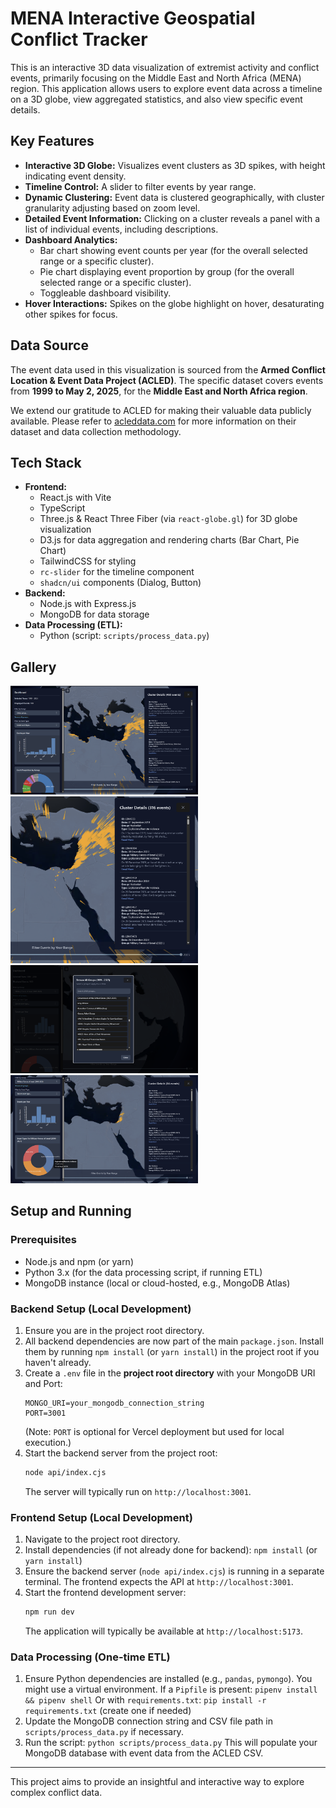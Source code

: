 # MENA Interactive Geospatial Conflict Tracker

This is an interactive 3D data visualization of extremist activity and conflict events, primarily focusing on the Middle East and North Africa (MENA) region. This application allows users to explore event data across a timeline on a 3D globe, view aggregated statistics, and also view specific event details.

## Key Features

*   **Interactive 3D Globe:** Visualizes event clusters as 3D spikes, with height indicating event density.
*   **Timeline Control:** A slider to filter events by year range.
*   **Dynamic Clustering:** Event data is clustered geographically, with cluster granularity adjusting based on zoom level.
*   **Detailed Event Information:** Clicking on a cluster reveals a panel with a list of individual events, including descriptions.
*   **Dashboard Analytics:**
    *   Bar chart showing event counts per year (for the overall selected range or a specific cluster).
    *   Pie chart displaying event proportion by group (for the overall selected range or a specific cluster).
    *   Toggleable dashboard visibility.
*   **Hover Interactions:** Spikes on the globe highlight on hover, desaturating other spikes for focus.

## Data Source

The event data used in this visualization is sourced from the **Armed Conflict Location & Event Data Project (ACLED)**.
The specific dataset covers events from **1999 to May 2, 2025**, for the **Middle East and North Africa region**.

We extend our gratitude to ACLED for making their valuable data publicly available. Please refer to [acleddata.com](https://acleddata.com) for more information on their dataset and data collection methodology.

## Tech Stack

*   **Frontend:**
    *   React.js with Vite
    *   TypeScript
    *   Three.js & React Three Fiber (via `react-globe.gl`) for 3D globe visualization
    *   D3.js for data aggregation and rendering charts (Bar Chart, Pie Chart)
    *   TailwindCSS for styling
    *   `rc-slider` for the timeline component
    *   `shadcn/ui` components (Dialog, Button)
*   **Backend:**
    *   Node.js with Express.js
    *   MongoDB for data storage
*   **Data Processing (ETL):**
    *   Python (script: `scripts/process_data.py`)

## Gallery
<img src="img/img1.png" alt="View of timeline, Dashboard and Event Panel" width="300">
<img src="img/img2.png" alt="Zoomed view of Event Details Panel" width="300">
<img src="img/img3.png" alt="Groups available from dataset" width="300">
<img src="img/img4.png" alt="Pie chart display" width="300">

## Setup and Running

### Prerequisites

*   Node.js and npm (or yarn)
*   Python 3.x (for the data processing script, if running ETL)
*   MongoDB instance (local or cloud-hosted, e.g., MongoDB Atlas)

### Backend Setup (Local Development)

1.  Ensure you are in the project root directory.
2.  All backend dependencies are now part of the main `package.json`. Install them by running `npm install` (or `yarn install`) in the project root if you haven't already.
3.  Create a `.env` file in the **project root directory** with your MongoDB URI and Port:
    ```env
    MONGO_URI=your_mongodb_connection_string
    PORT=3001 
    ```
    (Note: `PORT` is optional for Vercel deployment but used for local execution.)
4.  Start the backend server from the project root:
    ```bash
    node api/index.cjs
    ```
    The server will typically run on `http://localhost:3001`.

### Frontend Setup (Local Development)

1.  Navigate to the project root directory.
2.  Install dependencies (if not already done for backend): `npm install` (or `yarn install`)
3.  Ensure the backend server (`node api/index.cjs`) is running in a separate terminal. The frontend expects the API at `http://localhost:3001`.
4.  Start the frontend development server:
    ```bash
    npm run dev
    ```
    The application will typically be available at `http://localhost:5173`.

### Data Processing (One-time ETL)

1.  Ensure Python dependencies are installed (e.g., `pandas`, `pymongo`). You might use a virtual environment.
    If a `Pipfile` is present: `pipenv install && pipenv shell`
    Or with `requirements.txt`: `pip install -r requirements.txt` (create one if needed)
2.  Update the MongoDB connection string and CSV file path in `scripts/process_data.py` if necessary.
3.  Run the script: `python scripts/process_data.py`
    This will populate your MongoDB database with event data from the ACLED CSV.

---

This project aims to provide an insightful and interactive way to explore complex conflict data.
